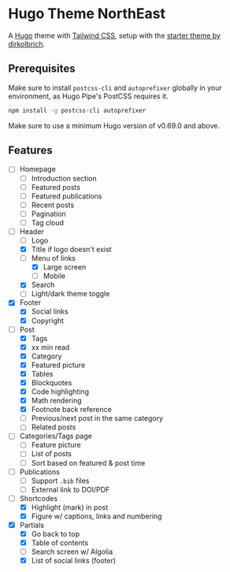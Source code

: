 # Hugo Theme NorthEast

A [Hugo](https://gohugo.io) theme with [Tailwind CSS](https://tailwindcss.com), setup with the [starter theme by dirkolbrich](https://github.com/dirkolbrich/hugo-theme-tailwindcss-starter).

## Prerequisites

Make sure to install `postcss-cli` and `autoprefixer` globally in your environment, as Hugo Pipe's PostCSS requires it.

```bash
npm install -g postcss-cli autoprefixer
```

Make sure to use a minimum Hugo version of v0.69.0 and above.

## Features

-   [ ] Homepage
    -   [ ] Introduction section
    -   [ ] Featured posts
    -   [ ] Featured publications
    -   [ ] Recent posts
    -   [ ] Pagination
    -   [ ] Tag cloud
-   [ ] Header
    -   [ ] Logo
    -   [x] Title if logo doesn't exist
    -   [ ] Menu of links
        -   [x] Large screen
        -   [ ] Mobile
    -   [x] Search
    -   [ ] Light/dark theme toggle
-   [x] Footer
    -   [x] Social links
    -   [x] Copyright
-   [ ] Post
    -   [x] Tags
    -   [x] xx min read
    -   [x] Category
    -   [x] Featured picture
    -   [x] Tables
    -   [x] Blockquotes
    -   [x] Code highlighting
    -   [x] Math rendering
    -   [x] Footnote back reference
    -   [ ] Previous/next post in the same category
    -   [ ] Related posts
-   [ ] Categories/Tags page
    -   [ ] Feature picture
    -   [ ] List of posts
    -   [ ] Sort based on featured & post time
-   [ ] Publications
    -   [ ] Support `.bib` files
    -   [ ] External link to DOI/PDF
-   [ ] Shortcodes
    -   [x] Highlight (mark) in post
    -   [x] Figure w/ captions, links and numbering
-   [x] Partials
    -   [x] Go back to top
    -   [x] Table of contents
    -   [ ] Search screen w/ Algolia
    -   [x] List of social links (footer)
